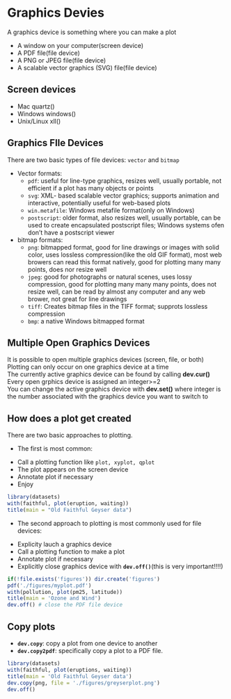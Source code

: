 
# Graphics Devies
A graphics device is something where you can make a plot 
 + A window on your computer(screen device)
 + A PDF file(file device)
 + A PNG or JPEG file(file device)
 + A scalable vector graphics (SVG) file(file device)
## Screen devices 
 + Mac quartz()
 + Windows windows()
 + Unix/Linux xll()
## Graphics FIle Devices   
There are two basic types of file devices: `vector` and `bitmap`
 + Vector formats: 
    + `pdf`: useful for line-type graphics, resizes well, usually portable, not efficient if a plot has many objects or points
    + `svg`: XML- based scalable vector graphics; supports animation and interactive, potentially useful for web-based plots
    + `win.metafile`: Windows metafile format(only on Windows)
    + `postscript`: older format, also resizes well, usually portable, can be used to create encapsulated postscript files; Windows systems ofen don’t have a postscript viewer
 + bitmap formats: 
    + `png`: bitmapped format, good for line drawings or images with solid color, uses lossless compression(like the old GIF format), most web browers can read this format natively, good for plotting many many points, does nor resize well
    + `jpeg`: good for photographs or natural scenes, uses lossy compression, good for plotting many many many points, does not resize well, can be read by almost any computer and any web brower, not great for line drawings
    + `tiff`: Creates bitmap files in the TIFF format; supprots lossless compression
    + `bmp`: a native Windows bitmapped format

## Multiple Open Graphics Devices
It is possible to open multiple graphics devices (screen, file, or both)   
Plotting can only occur on one graphics device at a time   
The currently active graphics device can be found by calling **dev.cur()**    
Every open grphics device is assigned an integer>=2    
You can change the active graphics device with **dev.set(<integer>)** where integer is the number associated with the graphics device you want to switch to  
## How does a plot get created    
There are two basic approaches to plotting. 
* The first is most common:
 + Call a plotting function like `plot, xyplot, qplot`
 + The plot appears on the screen device
 + Annotate plot if necessary
 + Enjoy
```r
library(datasets)
with(faithful, plot(eruption, waiting))
title(main = "Old Faithful Geyser data")
```
* The second approach to plotting is most commonly used for file devices:
 + Explicity lauch a graphics device
 + Call a plotting function to make a plot
 + Annotate plot if necessary
 + Explicitly close graphics device with **`dev.off()`**(this is very important!!!!)

```r
if(!file.exists('figures')) dir.create('figures')
pdf('./figures/myplot.pdf')
with(pollution, plot(pm25, latitude))
title(main = 'Ozone and Wind')
dev.off() # close the PDF file device
```


## Copy plots 
 - **`dev.copy`**: copy a plot from one device to another 
 - **`dev.copy2pdf`**: specifically copy a plot to a PDF file.
```r
library(datasets)
with(faithful, plot(eruptions, waiting))
title(main = 'Old Faithful Geyser data')
dev.copy(png, file = './figures/greyserplot.png')
dev.off()
```
